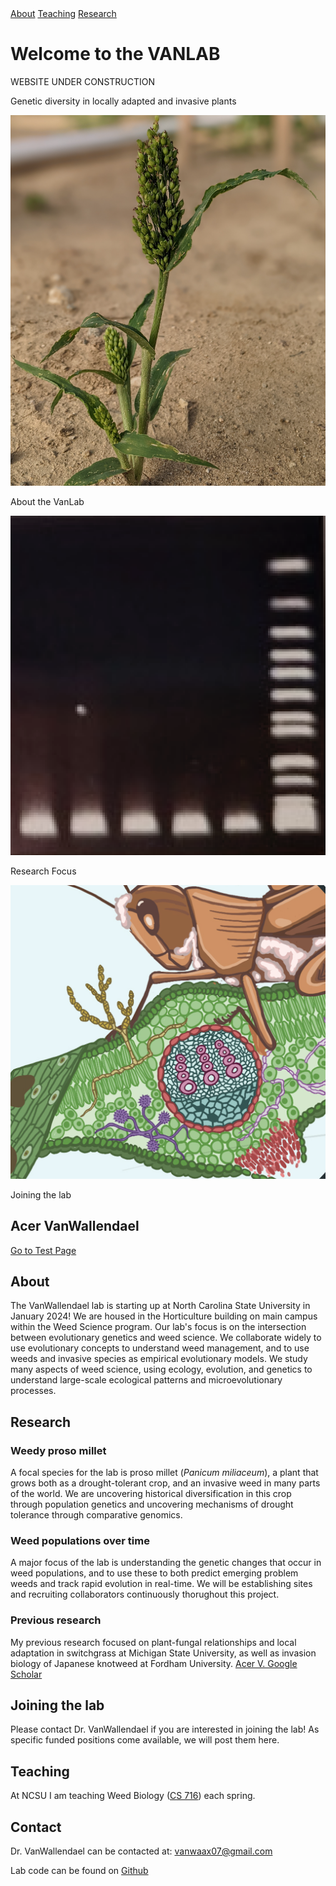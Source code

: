 <div id="banner">
  <div class="cta-buttons">
      <a href="#about" class="cta-button">About</a>
      <a href="#teaching" class="cta-button">Teaching</a>
      <a href="#research" class="cta-button">Research</a>
  </div>
  <!-- Add content or text for the banner here if needed -->
      
  <h1>Welcome to the VANLAB</h1>
  <p>WEBSITE UNDER CONSTRUCTION</p>
  <p>Genetic diversity in locally adapted and invasive plants</p>
  
</div>

<!--[About](#About) | [Research](#Research) | [Teaching](#Teaching)-->

<div id="icon-section">
  <div class="icon-link">
    <a href="#about">
      <!-- Use your icon image URL here -->
      <img src="assets/images/icon3.png" alt="About">
    </a>
    <p>About the VanLab</p>
  </div>

  <div class="icon-link">
    <a href="#research">
      <!-- Use your icon image URL here -->
      <img src="assets/images/icon1.png" alt="Research">
    </a>
    <p>Research Focus</p>
  </div>

  <div class="icon-link">
    <a href="#joining-the-lab">
      <!-- Use your icon image URL here -->
      <img src="assets/images/icon2.png" alt="Joining the Lab">
    </a>
    <p>Joining the lab</p>
  </div>
</div>



## Acer VanWallendael

[Go to Test Page](test_page.md)

## About

The VanWallendael lab is starting up at North Carolina State University in January 2024! We are housed in the Horticulture building on main campus within the Weed Science program. Our lab's focus is on the intersection between evolutionary genetics and weed science. We collaborate widely to use evolutionary concepts to understand weed management, and to use weeds and invasive species as empirical evolutionary models. We study many aspects of weed science, using ecology, evolution, and genetics to understand large-scale ecological patterns and microevolutionary processes. 

## Research

### Weedy proso millet

A focal species for the lab is proso millet (*Panicum miliaceum*), a plant that grows both as a drought-tolerant crop, and an invasive weed in many parts of the world. We are uncovering historical diversification in this crop through population genetics and uncovering mechanisms of drought tolerance through comparative genomics. 

### Weed populations over time 

A major focus of the lab is understanding the genetic changes that occur in weed populations, and to use these to both predict emerging problem weeds and track rapid evolution in real-time. We will be establishing sites and recruiting collaborators continuously thorughout this project.

### Previous research

My previous research focused on plant-fungal relationships and local adaptation in switchgrass at Michigan State University, as well as invasion biology of Japanese knotweed at Fordham University.
[Acer V. Google Scholar](https://scholar.google.com/citations?user=i8c_0TsAAAAJ&hl=en)

## Joining the lab

Please contact Dr. VanWallendael if you are interested in joining the lab! As specific funded positions come available, we will post them here. 

## Teaching

At NCSU I am teaching Weed Biology ([CS 716](https://wolfware.ncsu.edu/courses/details/?sis_id=SIS:2024:1:1:CS:716:001)) each spring. 

## Contact 

Dr. VanWallendael can be contacted at:
[vanwaax07@gmail.com](vanwaax07@gmail.com)

Lab code can be found on [Github](https://github.com/avanwallendael/)





























